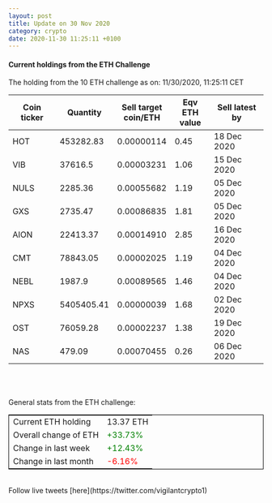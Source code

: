 ```yaml
---
layout: post
title: Update on 30 Nov 2020
category: crypto
date: 2020-11-30 11:25:11 +0100
---
```

<!-- Global site tag (gtag.js) - Google Analytics -->
<script async src="https://www.googletagmanager.com/gtag/js?id=UA-103831149-5"></script>
<script>
  window.dataLayer = window.dataLayer || [];
  function gtag(){dataLayer.push(arguments);}
  gtag('js', new Date());

  gtag('config', 'UA-103831149-5');
</script>


#### Current holdings from the ETH Challenge

The holding from the 10 ETH challenge as on: 11/30/2020, 11:25:11 CET

|Coin ticker|Quantity|Sell target<br>coin/ETH|Eqv ETH<br>value|Sell latest by|
|-----------|--------|-----------|-----------|--------------|
HOT|453282.83|  0.00000114|0.45|18 Dec 2020|
VIB|37616.5|  0.00003231|1.06|15 Dec 2020|
NULS|2285.36|  0.00055682|1.19|05 Dec 2020|
GXS|2735.47|  0.00086835|1.81|05 Dec 2020|
AION|22413.37|  0.00014910|2.85|16 Dec 2020|
CMT|78843.05|  0.00002025|1.19|04 Dec 2020|
NEBL|1987.9|  0.00089565|1.46|04 Dec 2020|
NPXS|5405405.41|  0.00000039|1.68|02 Dec 2020|
OST|76059.28|  0.00002237|1.38|19 Dec 2020|
NAS|479.09|  0.00070455|0.26|06 Dec 2020|

<br>
<br>
<br>
General stats from the ETH challenge:

<table style="border:1px solid black;margin-left:auto;margin-right:auto;">
	<tbody>
	<tr>
		<td>Current ETH holding</td>
		<td>     13.37 ETH</td>
	</tr>
	<tr>
		<td>Overall change of ETH</td>
		<td><font color="green">+33.73%</font></td>
	</tr>
	<tr>
		<td>Change in last week</td>
		<td><font color="green">+12.43%</font></td>
	</tr>
	<tr>
		<td>Change in last month</td>
		<td><font color="red">-6.16%</font></td>
	</tr>
	</tbody>
</table>

<br>
Follow live tweets [here](https://twitter.com/vigilantcrypto1)
<br>
<br>